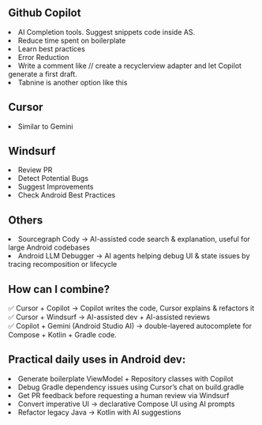 ## Github Copilot
<ui>
  <li>AI Completion tools. Suggest snippets code inside AS.</li>
  <li>Reduce time spent on boilerplate</li>
  <li>Learn best practices</li>
  <li>Error Reduction</li>
  <li>Write a comment like // create a recyclerview adapter and let Copilot generate a first draft.</li>
  <li>Tabnine is another option like this</li>
</ui>

## Cursor
<ui>
  <li> Similar to Gemini</li>
</ui>

## Windsurf
<ui>
  <li>Review PR</li>
  <li>Detect Potential Bugs</li>
  <li>Suggest Improvements</li>
  <li>Check Android Best Practices</li>
</ui>

## Others
<ui>
    <li>Sourcegraph Cody -> AI-assisted code search & explanation, useful for large Android codebases</li>
    <li>Android LLM Debugger -> AI agents helping debug UI & state issues by tracing recomposition or lifecycle</li>
</ui>

## How can I combine?
✅ Cursor + Copilot → Copilot writes the code, Cursor explains & refactors it<br>
✅ Cursor + Windsurf → AI-assisted dev + AI-assisted reviews<br>
✅ Copilot + Gemini (Android Studio AI) → double-layered autocomplete for Compose + Kotlin + Gradle code.<br>

## Practical daily uses in Android dev:
<ui>
  <li>Generate boilerplate ViewModel + Repository classes with Copilot</li>
  <li>Debug Gradle dependency issues using Cursor’s chat on build.gradle</li>
  <li>Get PR feedback before requesting a human review via Windsurf</li>
  <li>Convert imperative UI → declarative Compose UI using AI prompts</li>
  <li>Refactor legacy Java → Kotlin with AI suggestions</li>
</ui>
